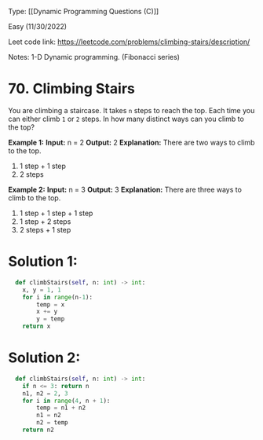 Type: [[Dynamic Programming Questions (C)]]

Easy (11/30/2022)

Leet code link: https://leetcode.com/problems/climbing-stairs/description/

Notes: 1-D Dynamic programming. (Fibonacci series)

# 70. Climbing Stairs

You are climbing a staircase. It takes `n` steps to reach the top.
Each time you can either climb `1` or `2` steps. In how many distinct ways can you climb to the top?

**Example 1:**
**Input:** n = 2
**Output:** 2
**Explanation:** There are two ways to climb to the top.
1. 1 step + 1 step
2. 2 steps

**Example 2:**
**Input:** n = 3
**Output:** 3
**Explanation:** There are three ways to climb to the top.
1. 1 step + 1 step + 1 step
2. 1 step + 2 steps
3. 2 steps + 1 step

# Solution 1:

```python
  def climbStairs(self, n: int) -> int:
	x, y = 1, 1
	for i in range(n-1):
		temp = x
		x += y
		y = temp
	return x
```


# Solution 2:

```python
  def climbStairs(self, n: int) -> int:
	if n <= 3: return n
	n1, n2 = 2, 3
	for i in range(4, n + 1):
		temp = n1 + n2
		n1 = n2
		n2 = temp
	return n2
``` 
 



